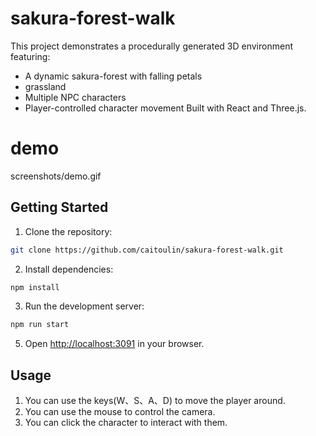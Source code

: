 # sakura-forest-walk

This project demonstrates a procedurally generated 3D environment featuring:
- A dynamic sakura-forest with falling petals
- grassland
- Multiple NPC characters 
- Player-controlled character movement
 Built with  React and Three.js.

# demo
screenshots/demo.gif

## Getting Started

1. Clone the repository:

```bash
git clone https://github.com/caitoulin/sakura-forest-walk.git
```

2. Install dependencies:

```bash
npm install
```
3. Run the development server:

```bash
npm run start
```

5. Open [http://localhost:3091](http://localhost:3091) in your browser.

## Usage
1. You can use the  keys(W、S、A、D) to move the player around. 
2. You can use the mouse to control the camera.
3. You can click the character to interact with them.


